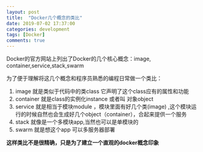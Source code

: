 ```yaml
---
layout: post
title:  "Docker几个概念的类比"
date: 2019-07-02 17:37:00
categories: development
tags: [Docker]
comments: true
---
```


Docker的官方网站上列出了Docker的几个核心概念：image, container,service,stack,swarm

为了便于理解将这几个概念和程序员熟悉的编程日常做一个类比：

1. image 就是类似于代码中的类class 它声明了这个class应有的属性和功能
2. container 就是class的实例化instance 或者叫 对象object
3. service 就是相当于模块module ，模块里面有好几个类(image) ,这个模块运行的时候自然也会生成好几个object（container），合起来提供一个服务
4. stack 就像是一个多模块app,当然也可以是单模块的
5. swarm 就是想这个app 可以多服务器部署

**这样类比不是很精确，只是为了建立一个直观的docker概念印象**